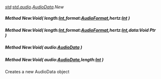 _[std](../../modules/std/std-module.md):[std.audio](../../modules/std/std-audio.md).[AudioData](../../modules/std/std-audio-audiodata.md).New_
##### Method New:Void( length:[Int](../../modules/wonkey/wonkey-types-int.md),format:[AudioFormat](../../modules/std/std-audio-audioformat.md),hertz:[Int](../../modules/wonkey/wonkey-types-int.md) )
##### Method New:Void( length:[Int](../../modules/wonkey/wonkey-types-int.md),format:[AudioFormat](../../modules/std/std-audio-audioformat.md),hertz:[Int](../../modules/wonkey/wonkey-types-int.md),data:Void Ptr )
##### Method New:Void( audio:[AudioData](../../modules/std/std-audio-audiodata.md) )
##### Method New:Void( audio:[AudioData](../../modules/std/std-audio-audiodata.md),length:[Int](../../modules/wonkey/wonkey-types-int.md) )
Creates a new AudioData object
